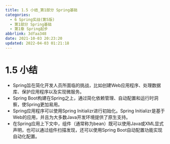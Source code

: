 ```yaml
---
title: 1.5 小结_第1部分 Spring基础
categories: 
  - 6 Spring实战(第5版)
  - 第1部分 Spring基础
  - 第1章 Spring起步
abbrlink: 3dfaa348
date: 2021-10-03 20:23:20
updated: 2022-04-03 01:21:18
---
```

# 1.5 小结
- Spring旨在简化开发人员所面临的挑战，比如创建Web应用程序、处理数据库、保护应用程序以及实现微服务。
- Spring Boot构建在Spring之上，通过简化依赖管理、自动配置和运行时洞察，使Spring更加易用。
- Spring应用程序可以使用Spring Initializr进行初始化。Spring Initializr是基于Web的应用，并且为大多数Java开发环境提供了原生支持。
- 在Spring应用上下文中，组件（通常称为bean）既可以使用Java或XML显式声明，也可以通过组件扫描发现，还可以使用Spring Boot自动配置功能实现自动化配置。

